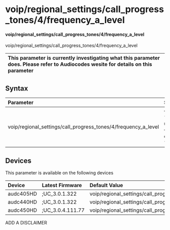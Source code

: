 ﻿---
description: voip/regional_settings/call_progress_tones/4/frequency_a_level
search: false
---

# voip/regional_settings/call_progress_tones/4/frequency_a_level

#### voip/regional_settings/call_progress_tones/4/frequency_a_level

voip/regional_settings/call_progress_tones/4/frequency_a_level


| This parameter is currently investigating what this parameter does. Please refer to Audiocodes wesite for details on this parameter | 
| :--- |

## Syntax
| Parameter | Syntax |
| :--- | :--- |
|voip/regional_settings/call_progress_tones/4/frequency_a_level | {% raw %} undefined {% endraw %}|

## Devices
This parameter is available on the following devices

| Device | Latest Firmware | Default Value |
|:---|:---|:---|
| audc405HD | ;UC_3.0.1.322 | voip/regional_settings/call_progress_tones/4/frequency_a_level=24 
| audc440HD | ;UC_3.0.1.322 | voip/regional_settings/call_progress_tones/4/frequency_a_level=24 
| audc450HD | ;UC_3.0.4.111.77 | voip/regional_settings/call_progress_tones/4/frequency_a_level=24 

ADD A DISCLAIMER

